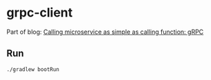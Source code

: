# grpc-client

Part of blog: [Calling microservice as simple as calling function: gRPC](https://medium.com/@akshit.jain/calling-microservice-as-simple-as-calling-function-grpc-7bec48c2342f)

## Run
```shell
./gradlew bootRun
```
